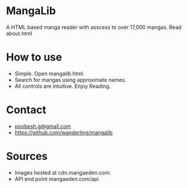 # MangaLib

A HTML based manga reader with asscess to over 17,000 mangas.
Read about.html

# How to use

  - Simple. Open mangalib.html.
  - Search for mangas using approximate names.
  - All controls are intuitive. Enjoy Reading.

# Contact
  - poobesh.g@gmail.com
  - https://github.com/wanderling/mangalib
  
# Sources

  - Images hosted at cdn.mangaeden.com.
  - API end point mangaeden.com/api
